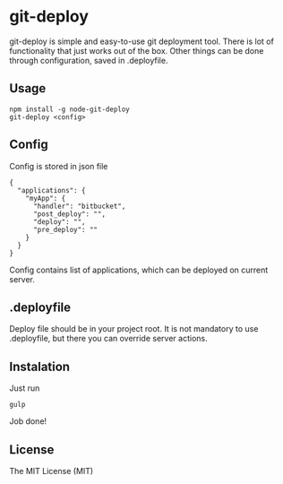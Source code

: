git-deploy
==========

git-deploy is simple and easy-to-use git deployment tool. There is lot of functionality that just works out of the box. Other things can be done through configuration, saved in .deployfile.

Usage
-----

	npm install -g node-git-deploy
	git-deploy <config>
	
Config
------

Config is stored in json file

	{
	  "applications": {
	    "myApp": {
	      "handler": "bitbucket",
	      "post_deploy": "",
	      "deploy": "",
	      "pre_deploy": ""
	    }
	  }
	}
	
Config contains list of applications, which can be deployed on current server.

.deployfile
-----------
Deploy file should be in your project root. It is not mandatory to use .deployfile, but there you can override server actions.
	

Instalation
-----------
Just run
		
	gulp

Job done!

License
-------
The MIT License (MIT)